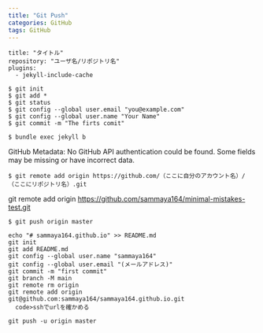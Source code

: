 ```yaml
---
title: "Git Push"
categories: GitHub
tags: GitHub
---
```


```
title: "タイトル"
repository: "ユーザ名/リポジトリ名"
plugins:
  - jekyll-include-cache
```

```
$ git init
$ git add *
$ git status
$ git config --global user.email "you@example.com"
$ git config --global user.name "Your Name"
$ git commit -m "The firts comit"
```


```shell
$ bundle exec jekyll b
```


GitHub Metadata: No GitHub API authentication could be found. Some fields may be missing or have incorrect data.

```
$ git remote add origin https://github.com/（ここに自分のアカウント名）/（ここにリポジトリ名）.git
```

git remote add origin https://github.com/sammaya164/minimal-mistakes-test.git


```
$ git push origin master
```

```shell
echo "# sammaya164.github.io" >> README.md
git init
git add README.md
git config --global user.name "sammaya164"
git config --global user.email "(メールアドレス)"
git commit -m "first commit"
git branch -M main
git remote rm origin
git remote add origin git@github.com:sammaya164/sammaya164.github.io.git
  code>sshでurlを確かめる

git push -u origin master
```
